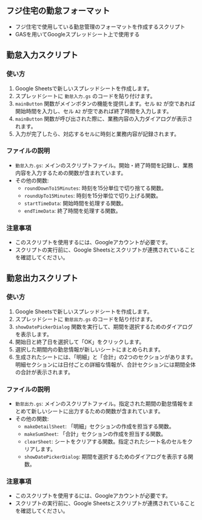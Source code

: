 ## フジ住宅の勤怠フォーマット

- フジ住宅で使用している勤怠管理のフォーマットを作成するスクリプト
- GASを用いてGoogleスプレッドシート上で使用する

## 勤怠入力スクリプト

### 使い方

1. Google Sheetsで新しいスプレッドシートを作成します。
2. スプレッドシートに `勤怠入力.gs` のコードを貼り付けます。
3. `mainButton` 関数がメインボタンの機能を提供します。セル `B2` が空であれば開始時間を入力し、セル `A2` が空であれば終了時間を入力します。
4. `mainButton` 関数が呼び出された際に、業務内容の入力ダイアログが表示されます。
5. 入力が完了したら、対応するセルに時刻と業務内容が記録されます。

### ファイルの説明

- `勤怠入力.gs`: メインのスクリプトファイル。開始・終了時間を記録し、業務内容を入力するための関数が含まれています。
- その他の関数:
  - `roundDownTo15Minutes`: 時刻を15分単位で切り捨てる関数。
  - `roundUpTo15Minutes`: 時刻を15分単位で切り上げる関数。
  - `startTimeData`: 開始時間を処理する関数。
  - `endTimeData`: 終了時間を処理する関数。

### 注意事項

- このスクリプトを使用するには、Googleアカウントが必要です。
- スクリプトの実行前に、Google Sheetsとスクリプトが連携されていることを確認してください。

## 勤怠出力スクリプト

### 使い方

1. Google Sheetsで新しいスプレッドシートを作成します。
2. スプレッドシートに `勤怠出力.gs` のコードを貼り付けます。
3. `showDatePickerDialog` 関数を実行して、期間を選択するためのダイアログを表示します。
4. 開始日と終了日を選択して「OK」をクリックします。
5. 選択した期間内の勤怠情報が新しいシートにまとめられます。
6. 生成されたシートには、「明細」と「合計」の2つのセクションがあります。明細セクションには日付ごとの詳細な情報が、合計セクションには期間全体の合計が表示されます。

### ファイルの説明

- `勤怠出力.gs`: メインのスクリプトファイル。指定された期間の勤怠情報をまとめて新しいシートに出力するための関数が含まれています。
- その他の関数:
  - `makeDetailSheet`: 「明細」セクションの作成を担当する関数。
  - `makeSumSheet`: 「合計」セクションの作成を担当する関数。
  - `clearSheet`: シートをクリアする関数。指定されたシート名のセルをクリアします。
  - `showDatePickerDialog`: 期間を選択するためのダイアログを表示する関数。

### 注意事項

- このスクリプトを使用するには、Googleアカウントが必要です。
- スクリプトの実行前に、Google Sheetsとスクリプトが連携されていることを確認してください。
